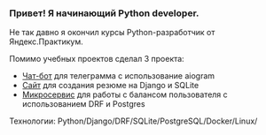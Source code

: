 ### Привет! Я начинающий Python developer. 
Не так давно я окончил курсы Python-разработчик от Яндекс.Практикум.

Помимо учебных проектов сделал 3 проекта:

- [Чат-бот](https://github.com/borrrv/serials_bot) для телеграмма с использование aiogram
- [Сайт](https://github.com/borrrv/resumes) для создания резюме на Django и SQLite
- [Микросервис](https://github.com/borrrv/balance) для работы с балансом пользователя с использованием DRF и Postgres

Технологии: Python/Django/DRF/SQLite/PostgreSQL/Docker/Linux/
